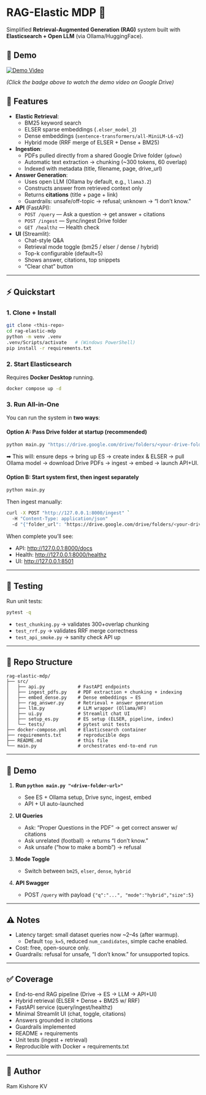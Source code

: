 
# RAG-Elastic MDP 🚀

Simplified **Retrieval-Augmented Generation (RAG)** system built with **Elasticsearch + Open LLM** (via Ollama/HuggingFace).  

## 🎥 Demo
[![Demo Video](https://img.shields.io/badge/Demo-Video-green?logo=google-drive&logoColor=white)](https://drive.google.com/file/d/13FA1lljjs4p9g8G4r0N9I59sVVICxyCo/view?usp=drive_link)

*(Click the badge above to watch the demo video on Google Drive)*

## 📌 Features

- **Elastic Retrieval**:
  - BM25 keyword search
  - ELSER sparse embeddings (`.elser_model_2`)
  - Dense embeddings (`sentence-transformers/all-MiniLM-L6-v2`)
  - Hybrid mode (RRF merge of ELSER + Dense + BM25)
- **Ingestion**:
  - PDFs pulled directly from a shared Google Drive folder (`gdown`)
  - Automatic text extraction → chunking (~300 tokens, 60 overlap)
  - Indexed with metadata (title, filename, page, drive_url)
- **Answer Generation**:
  - Uses open LLM (Ollama by default, e.g., `llama3.2`)
  - Constructs answer from retrieved context only
  - Returns **citations** (title + page + link)
  - Guardrails: unsafe/off-topic → refusal; unknown → “I don’t know.”
- **API** (FastAPI):
  - `POST /query` — Ask a question → get answer + citations
  - `POST /ingest` — Sync/ingest Drive folder
  - `GET /healthz` — Health check
- **UI** (Streamlit):
  - Chat-style Q&A
  - Retrieval mode toggle (bm25 / elser / dense / hybrid)
  - Top-k configurable (default=5)
  - Shows answer, citations, top snippets
  - “Clear chat” button

---

## ⚡ Quickstart

### 1. Clone + Install
```bash
git clone <this-repo>
cd rag-elastic-mdp
python -m venv .venv
.venv/Scripts/activate   # (Windows PowerShell)
pip install -r requirements.txt
```

### 2. Start Elasticsearch
Requires **Docker Desktop** running.
```bash
docker compose up -d
```

### 3. Run All-in-One

You can run the system in **two ways**:

#### Option A: Pass Drive folder at startup (recommended)
```bash
python main.py "https://drive.google.com/drive/folders/<your-drive-folder-id>"
```
➡ This will: ensure deps → bring up ES → create index & ELSER → pull Ollama model → download Drive PDFs → ingest → embed → launch API+UI.

#### Option B: Start system first, then ingest separately
```bash
python main.py
```
Then ingest manually:
```bash
curl -X POST "http://127.0.0.1:8000/ingest" `
  -H "Content-Type: application/json" `
  -d "{"folder_url": "https://drive.google.com/drive/folders/<your-drive-folder-id>"}"
```

When complete you’ll see:
- API: http://127.0.0.1:8000/docs
- Health: http://127.0.0.1:8000/healthz
- UI: http://127.0.0.1:8501

---

## 🧪 Testing

Run unit tests:
```bash
pytest -q
```

- `test_chunking.py` → validates 300+overlap chunking
- `test_rrf.py` → validates RRF merge correctness
- `test_api_smoke.py` → sanity check API up

---

## 📂 Repo Structure

```
rag-elastic-mdp/
├── src/
│   ├── api.py            # FastAPI endpoints
│   ├── ingest_pdfs.py    # PDF extraction + chunking + indexing
│   ├── embed_dense.py    # Dense embeddings → ES
│   ├── rag_answer.py     # Retrieval + answer generation
│   ├── llm.py            # LLM wrapper (Ollama/HF)
│   ├── ui.py             # Streamlit chat UI
│   ├── setup_es.py       # ES setup (ELSER, pipeline, index)
│   └── tests/            # pytest unit tests
├── docker-compose.yml    # Elasticsearch container
├── requirements.txt      # reproducible deps
├── README.md             # this file
└── main.py               # orchestrates end-to-end run
```

---

## 🎥 Demo


1. **Run `python main.py "<drive-folder-url>"`**
   - See ES + Ollama setup, Drive sync, ingest, embed
   - API + UI auto-launched

2. **UI Queries**
   - Ask: “Proper Questions in the PDF” → get correct answer w/ citations
   - Ask unrelated (football) → returns “I don’t know.”
   - Ask unsafe (“how to make a bomb”) → refusal

3. **Mode Toggle**
   - Switch between `bm25`, `elser`, `dense`, `hybrid`

4. **API Swagger**
   - POST `/query` with payload `{"q":"...", "mode":"hybrid","size":5}`

---

## ⚠ Notes

- Latency target: small dataset queries now ~2–4s (after warmup).  
  - Default `top_k=5`, reduced `num_candidates`, simple cache enabled.  
- Cost: free, open-source only.  
- Guardrails: refusal for unsafe, “I don’t know.” for unsupported topics.  

---

## ✅  Coverage

-  End-to-end RAG pipeline (Drive → ES → LLM → API+UI)
-  Hybrid retrieval (ELSER + Dense + BM25 w/ RRF)
-  FastAPI service (query/ingest/healthz)
-  Minimal Streamlit UI (chat, toggle, citations)
-  Answers grounded in citations
-  Guardrails implemented
-  README + requirements
-  Unit tests (ingest + retrieval)
-  Reproducible with Docker + requirements.txt

---

## 👤 Author
Ram Kishore KV
